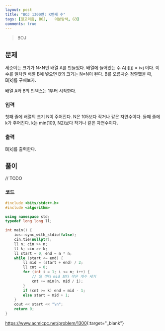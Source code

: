 ```yaml
---
layout: post
title: "BOJ 1300번: K번째 수"
tags: [알고리즘, BOJ, 	이분탐색, G3]
comments: true
---
```


> BOJ

## 문제
세준이는 크기가 N×N인 배열 A를 만들었다. 배열에 들어있는 수 A[i][j] = i×j 이다. 이 수를 일차원 배열 B에 넣으면 B의 크기는 N×N이 된다. B를 오름차순 정렬했을 때, B[k]를 구해보자.

배열 A와 B의 인덱스는 1부터 시작한다.


### 입력
첫째 줄에 배열의 크기 N이 주어진다. N은 105보다 작거나 같은 자연수이다. 둘째 줄에 k가 주어진다. k는 min(109, N2)보다 작거나 같은 자연수이다.

### 출력
B[k]를 출력한다.

## 풀이
// TODO

### 코드
```c++
#include <bits/stdc++.h>
#include <algorithm>

using namespace std;
typedef long long ll;

int main() {
    ios::sync_with_stdio(false);
    cin.tie(nullptr);
    ll n; cin >> n;
    ll k; cin >> k;
    ll start = 0, end = n * n;
    while (start <= end) {
        ll mid = (start + end) / 2;
        ll cnt = 0;
        for (int i = 1; i <= n; i++) {
            // 열 마다 mid 보다 작은 개수 세기
            cnt += min(n, mid / i);
        }
        if (cnt >= k) end = mid - 1;
        else start = mid + 1;
    }
    cout << start << "\n";
    return 0;
}

```

<https://www.acmicpc.net/problem/1300>{:target="_blank"}
